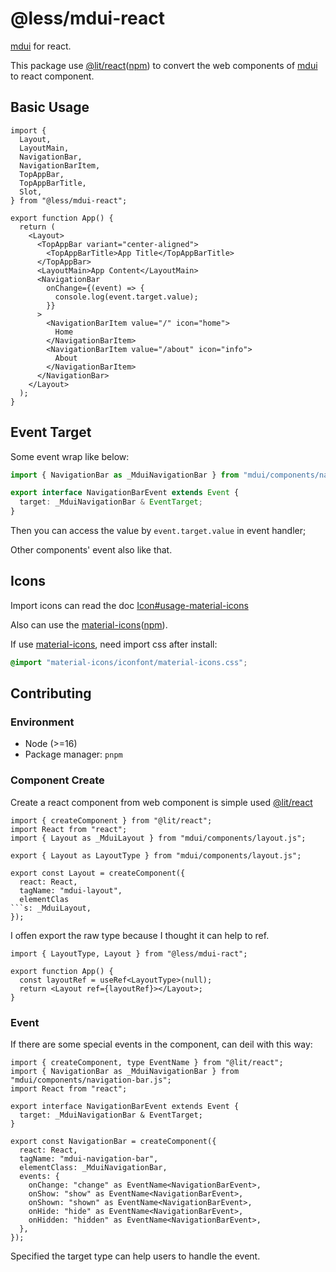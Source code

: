 # @less/mdui-react

[mdui](https://github.com/zdhxiong/mdui) for react.

This package use [@lit/react](https://lit.dev/docs/frameworks/react/)([npm](https://www.npmjs.com/package/@lit/react)) to convert the web components of [mdui](https://github.com/zdhxiong/mdui) to react component.

## Basic Usage

```tsx
import {
  Layout,
  LayoutMain,
  NavigationBar,
  NavigationBarItem,
  TopAppBar,
  TopAppBarTitle,
  Slot,
} from "@less/mdui-react";

export function App() {
  return (
    <Layout>
      <TopAppBar variant="center-aligned">
        <TopAppBarTitle>App Title</TopAppBarTitle>
      </TopAppBar>
      <LayoutMain>App Content</LayoutMain>
      <NavigationBar
        onChange={(event) => {
          console.log(event.target.value);
        }}
      >
        <NavigationBarItem value="/" icon="home">
          Home
        </NavigationBarItem>
        <NavigationBarItem value="/about" icon="info">
          About
        </NavigationBarItem>
      </NavigationBar>
    </Layout>
  );
}
```

## Event Target

Some event wrap like below:

```ts
import { NavigationBar as _MduiNavigationBar } from "mdui/components/navigation-bar.js";

export interface NavigationBarEvent extends Event {
  target: _MduiNavigationBar & EventTarget;
}
```

Then you can access the value by `event.target.value` in event handler;

Other components' event also like that.

## Icons

Import icons can read the doc [Icon#usage-material-icons](https://www.mdui.org/docs/2/components/icon#usage-material-icons)

Also can use the [material-icons](https://github.com/marella/material-icons)([npm](https://www.npmjs.com/package/material-icons)).

If use [material-icons](https://github.com/marella/material-icons), need import css after install:

```css
@import "material-icons/iconfont/material-icons.css";
```

## Contributing

### Environment

- Node (>=16)
- Package manager: `pnpm`

### Component Create

Create a react component from web component is simple used [@lit/react](https://lit.dev/docs/frameworks/react/)

````tsx
import { createComponent } from "@lit/react";
import React from "react";
import { Layout as _MduiLayout } from "mdui/components/layout.js";

export { Layout as LayoutType } from "mdui/components/layout.js";

export const Layout = createComponent({
  react: React,
  tagName: "mdui-layout",
  elementClas
```s: _MduiLayout,
});
````

I offen export the raw type because I thought it can help to ref.

```tsx
import { LayoutType, Layout } from "@less/mdui-ract";

export function App() {
  const layoutRef = useRef<LayoutType>(null);
  return <Layout ref={layoutRef}></Layout>;
}
```

### Event

If there are some special events in the component, can deil with this way:

```tsx
import { createComponent, type EventName } from "@lit/react";
import { NavigationBar as _MduiNavigationBar } from "mdui/components/navigation-bar.js";
import React from "react";

export interface NavigationBarEvent extends Event {
  target: _MduiNavigationBar & EventTarget;
}

export const NavigationBar = createComponent({
  react: React,
  tagName: "mdui-navigation-bar",
  elementClass: _MduiNavigationBar,
  events: {
    onChange: "change" as EventName<NavigationBarEvent>,
    onShow: "show" as EventName<NavigationBarEvent>,
    onShown: "shown" as EventName<NavigationBarEvent>,
    onHide: "hide" as EventName<NavigationBarEvent>,
    onHidden: "hidden" as EventName<NavigationBarEvent>,
  },
});
```

Specified the target type can help users to handle the event.
